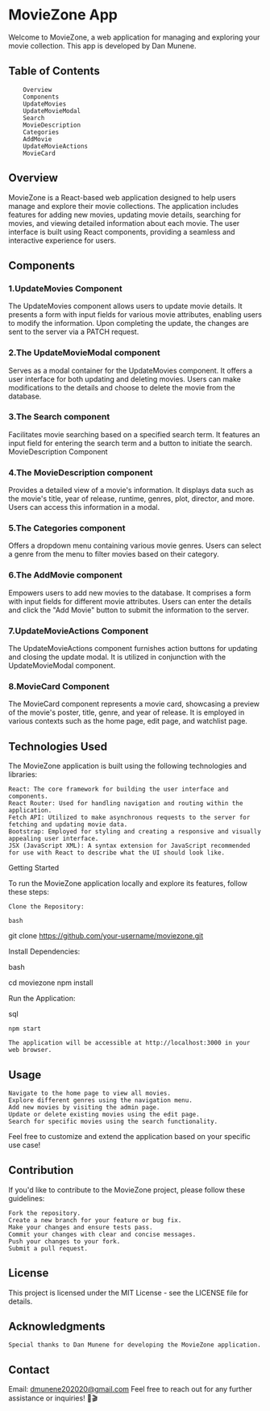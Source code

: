 # MovieZone App

Welcome to MovieZone, a web application for managing and exploring your movie collection. This app is developed by Dan Munene.

## Table of Contents

        Overview
        Components
        UpdateMovies
        UpdateMovieModal
        Search
        MovieDescription
        Categories
        AddMovie
        UpdateMovieActions
        MovieCard

## Overview

MovieZone is a React-based web application designed to help users manage and explore their movie collections. The application includes features for adding new movies, updating movie details, searching for movies, and viewing detailed information about each movie. The user interface is built using React components, providing a seamless and interactive experience for users.

## Components
  ### 1.UpdateMovies Component

The UpdateMovies component allows users to update movie details. It presents a form with input fields for various movie attributes, enabling users to modify the information. Upon completing the update, the changes are sent to the server via a PATCH request.

  ### 2.The UpdateMovieModal component
 Serves as a modal container for the UpdateMovies component. It offers a user interface for both updating and deleting movies. Users can make modifications to the details and choose to delete the movie from the database.

  ### 3.The Search component 
Facilitates movie searching based on a specified search term. It features an input field for entering the search term and a button to initiate the search.
MovieDescription Component

  ### 4.The MovieDescription component 
Provides a detailed view of a movie's information. It displays data such as the movie's title, year of release, runtime, genres, plot, director, and more. Users can access this information in a modal.

  ### 5.The Categories component
 Offers a dropdown menu containing various movie genres. Users can select a genre from the menu to filter movies based on their category.

  ### 6.The AddMovie component
 Empowers users to add new movies to the database. It comprises a form with input fields for different movie attributes. Users can enter the details and click the "Add Movie" button to submit the information to the server.

  ### 7.UpdateMovieActions Component
The UpdateMovieActions component furnishes action buttons for updating and closing the update modal. It is utilized in conjunction with the UpdateMovieModal component.

  ### 8.MovieCard Component

The MovieCard component represents a movie card, showcasing a preview of the movie's poster, title, genre, and year of release. It is employed in various contexts such as the home page, edit page, and watchlist page.

## Technologies Used

The MovieZone application is built using the following technologies and libraries:

    React: The core framework for building the user interface and components.
    React Router: Used for handling navigation and routing within the application.
    Fetch API: Utilized to make asynchronous requests to the server for fetching and updating movie data.
    Bootstrap: Employed for styling and creating a responsive and visually appealing user interface.
    JSX (JavaScript XML): A syntax extension for JavaScript recommended for use with React to describe what the UI should look like.

Getting Started

To run the MovieZone application locally and explore its features, follow these steps:

    Clone the Repository:

    bash

git clone https://github.com/your-username/moviezone.git

Install Dependencies:

bash

cd moviezone
npm install

Run the Application:

sql

    npm start

    The application will be accessible at http://localhost:3000 in your web browser.

## Usage

    Navigate to the home page to view all movies.
    Explore different genres using the navigation menu.
    Add new movies by visiting the admin page.
    Update or delete existing movies using the edit page.
    Search for specific movies using the search functionality.

Feel free to customize and extend the application based on your specific use case!


## Contribution

If you'd like to contribute to the MovieZone project, please follow these guidelines:

    Fork the repository.
    Create a new branch for your feature or bug fix.
    Make your changes and ensure tests pass.
    Commit your changes with clear and concise messages.
    Push your changes to your fork.
    Submit a pull request.

## License

This project is licensed under the MIT License - see the LICENSE file for details.

## Acknowledgments

    Special thanks to Dan Munene for developing the MovieZone application.

## Contact
Email: dmunene202020@gmail.com
Feel free to reach out for any further assistance or inquiries! 🎉🎬